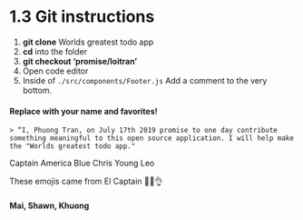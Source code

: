 # 1.3 Git instructions

1. **git clone** Worlds greatest todo app
2. **cd** into the folder
3. **git checkout ‘promise/loitran’**
4. Open code editor
5. Inside of `./src/components/Footer.js` Add a comment to the very bottom.

#### Replace with your name and favorites!

	> “I, Phuong Tran, on July 17th 2019 promise to one day contribute something meaningful to this open source application. I will help make the "Worlds greatest todo app."
 
 Captain America
 Blue
 Chris Young
 Leo


These emojis came from El Captain
💪🙌👌

#### Mai, Shawn, Khuong